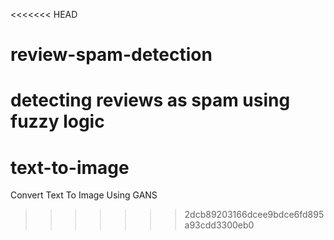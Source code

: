 <<<<<<< HEAD
# review-spam-detection
detecting reviews as spam using fuzzy logic
=======
# text-to-image
Convert Text To Image Using GANS
>>>>>>> 2dcb89203166dcee9bdce6fd895a93cdd3300eb0
